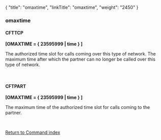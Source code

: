 {
    "title": "omaxtime",
    "linkTitle": "omaxtime",
    "weight": "2450"
}<span id="omaxtime"></span>

### omaxtime

#### CFTTCP

****\[OMAXTIME = { 23595999
| time } \]****

The authorized time slot for calls coming over this type of network.
The maximum time after which the partner can no longer be called over
this type of network.

 

#### CFTPART

****\[OMAXTIME = { 23595999
| time } \]****

The maximum time of the authorized time
slot for calls coming to the partner.

 

[Return to Command index](../../)
